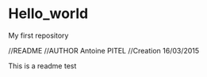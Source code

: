 # Hello_world
My first repository

//README
//AUTHOR Antoine PITEL
//Creation 16/03/2015

This is a readme test
